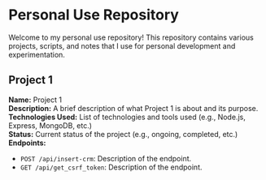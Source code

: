 # Personal Use Repository

Welcome to my personal use repository! This repository contains various projects, scripts, and notes that I use for personal development and experimentation.


## Project 1

**Name:** Project 1  
**Description:** A brief description of what Project 1 is about and its purpose.  
**Technologies Used:** List of technologies and tools used (e.g., Node.js, Express, MongoDB, etc.)  
**Status:** Current status of the project (e.g., ongoing, completed, etc.)  
**Endpoints:**
- `POST /api/insert-crm`: Description of the endpoint.
- `GET /api/get_csrf_token`: Description of the endpoint.

